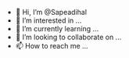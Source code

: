 - 👋 Hi, I’m @Sapeadihal
- 👀 I’m interested in ...
- 🌱 I’m currently learning ...
- 💞️ I’m looking to collaborate on ...
- 📫 How to reach me ...

<!---
Sapeadihal/Sapeadihal is a ✨ special ✨ repository because its `README.md` (this file) appears on your GitHub profile.
You can click the Preview link to take a look at your changes.
--->
